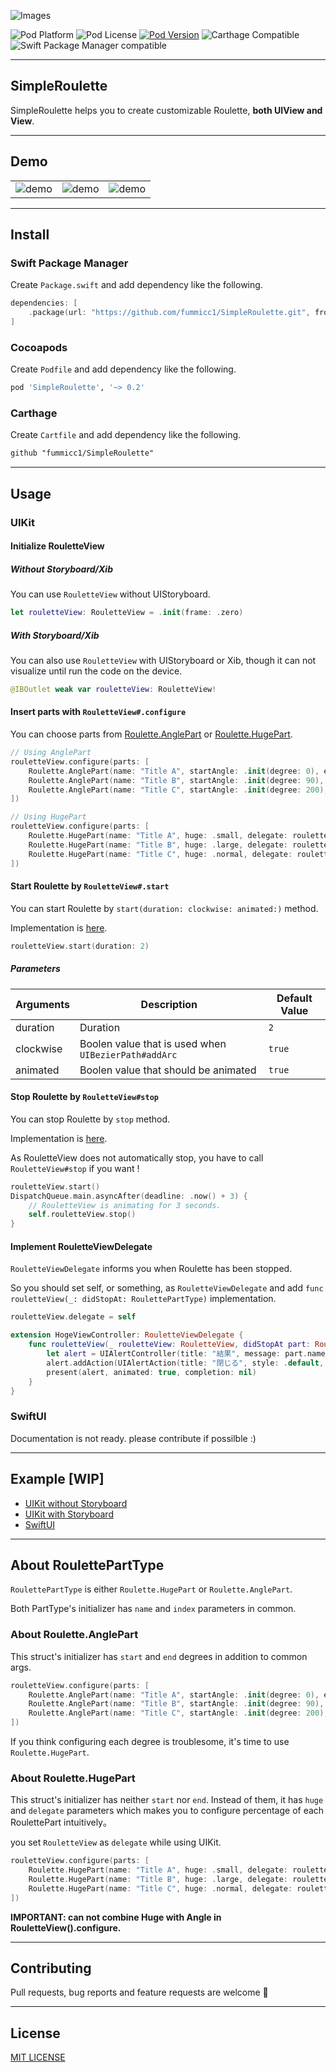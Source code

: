 ![Images](https://github.com/fummicc1/SimpleRoulette/blob/main/Assets/SimpleRoulette.png)

![Pod Platform](https://img.shields.io/cocoapods/p/SimpleRoulette.svg?style=flat)
![Pod License](https://img.shields.io/cocoapods/l/SimpleRoulette.svg?style=flat)
[![Pod Version](https://img.shields.io/cocoapods/v/SimpleRoulette.svg?style=flat)](http://cocoapods.org/pods/SimpleRoulette)
![Carthage Compatible](https://img.shields.io/badge/Carthage-compatible-4BC51D.svg?style=flat)
![Swift Package Manager compatible](https://img.shields.io/badge/Swift%20Package%20Manager-compatible-brightgreen.svg)

---

## SimpleRoulette

SimpleRoulette helps you to create customizable Roulette, **both UIView and View**.

---

## Demo

||||
|---|---|---|
|![demo](https://github.com/fummicc1/SimpleRoulette/blob/main/Assets/demo_0.0.2.gif)|![demo](https://github.com/fummicc1/SimpleRoulette/blob/main/Assets/demo_0.0.5.gif)|![demo](https://github.com/fummicc1/SimpleRoulette/blob/main/Assets/Roulette_Ver_SwiftUI.gif)|

---

## Install

### Swift Package Manager

Create `Package.swift` and add dependency like the following.

```swift
dependencies: [
    .package(url: "https://github.com/fummicc1/SimpleRoulette.git", from: "0.2.0")
]
```

### Cocoapods

Create `Podfile` and add dependency like the following.

```ruby
pod 'SimpleRoulette', '~> 0.2'
```

### Carthage

Create `Cartfile` and add dependency like the following.

```txt
github "fummicc1/SimpleRoulette"
```

---

## Usage

### UIKit

#### Initialize RouletteView

##### Without Storyboard/Xib

You can use `RouletteView` without UIStoryboard.

```swift
let rouletteView: RouletteView = .init(frame: .zero)
```

##### With Storyboard/Xib

You can also use `RouletteView` with UIStoryboard or Xib, though it can not visualize until run the code on the device.

```swift
@IBOutlet weak var rouletteView: RouletteView!
```

#### Insert parts with `RouletteView#.configure`

You can choose parts from [Roulette.AnglePart](https://github.com/fummicc1/SimpleRoulette/blob/2b0454ebb7d0f89b1a233f4e13ffa1cbe7f677a7/SimpleRoulette/Sources/Common/RoulettePart.swift#L54) or [Roulette.HugePart](https://github.com/fummicc1/SimpleRoulette/blob/2b0454ebb7d0f89b1a233f4e13ffa1cbe7f677a7/SimpleRoulette/Sources/Common/RoulettePart.swift#L26).

```swift
// Using AnglePart
rouletteView.configure(parts: [
    Roulette.AnglePart(name: "Title A", startAngle: .init(degree: 0), endAngle: .init(degree: 90), index: 0),
    Roulette.AnglePart(name: "Title B", startAngle: .init(degree: 90), endAngle: .init(degree: 200), index: 1),
    Roulette.AnglePart(name: "Title C", startAngle: .init(degree: 200), endAngle: .init(degree: 360), index: 2)
])

// Using HugePart
rouletteView.configure(parts: [
    Roulette.HugePart(name: "Title A", huge: .small, delegate: rouletteView, index: 0),
    Roulette.HugePart(name: "Title B", huge: .large, delegate: rouletteView, index: 1),
    Roulette.HugePart(name: "Title C", huge: .normal, delegate: rouletteView, index: 2),
])
```

#### Start Roulette by `RouletteView#.start`

You can start Roulette by `start(duration: clockwise: animated:)` method.

Implementation is [here](https://github.com/fummicc1/SimpleRoulette/blob/2b0454ebb7d0f89b1a233f4e13ffa1cbe7f677a7/SimpleRoulette/Sources/UIKit/RouletteView.swift#L113).

```swift
rouletteView.start(duration: 2)
```

##### Parameters

|Arguments|Description|Default Value|
|---|---|---|
|duration|Duration|`2`|
|clockwise|Boolen value that is used when `UIBezierPath#addArc`|`true`|
|animated|Boolen value that should be animated|`true`|

#### Stop Roulette by `RouletteView#stop`

You can stop Roulette by `stop` method.

Implementation is [here](https://github.com/fummicc1/SimpleRoulette/blob/2b0454ebb7d0f89b1a233f4e13ffa1cbe7f677a7/SimpleRoulette/Sources/UIKit/RouletteView.swift#L129).

As RouletteView does not automatically stop, you have to call `RouletteView#stop` if you want !

```swift
rouletteView.start()
DispatchQueue.main.asyncAfter(deadline: .now() + 3) {
    // RouletteView is animating for 3 seconds.
    self.rouletteView.stop()
}
```

#### Implement RouletteViewDelegate

`RouletteViewDelegate` informs you when Roulette has been stopped.

So you should set self, or something, as `RouletteViewDelegate` and add `func rouletteView(_: didStopAt: RoulettePartType)` implementation.

```swift
rouletteView.delegate = self

extension HogeViewController: RouletteViewDelegate {
    func rouletteView(_ rouletteView: RouletteView, didStopAt part: RoulettePartType) {
        let alert = UIAlertController(title: "結果", message: part.name, preferredStyle: .alert)
        alert.addAction(UIAlertAction(title: "閉じる", style: .default, handler: nil))
        present(alert, animated: true, completion: nil)
    }
}
```

### SwiftUI

Documentation is not ready. please contribute if possilble :)

---

## Example [WIP]

- [UIKit without Storyboard](https://github.com/fummicc1/SimpleRoulette/tree/v0.2.0/SimpleRouletteDemo)
- [UIKit with Storyboard](https://github.com/fummicc1/SimpleRoulette/tree/v0.2.0/SimpleRouletteDemoStoryboard)
- [SwiftUI](https://github.com/fummicc1/SimpleRoulette/tree/v0.2.0/SimpleRouletteDemoSwiftUI)

---

## About RoulettePartType

`RoulettePartType` is either `Roulette.HugePart` or `Roulette.AnglePart`.

Both PartType's initializer has `name` and `index` parameters in common.

### About Roulette.AnglePart

This struct's initializer has `start` and `end` degrees in addition to common args.

```swift
rouletteView.configure(parts: [
    Roulette.AnglePart(name: "Title A", startAngle: .init(degree: 0), endAngle: .init(degree: 90), index: 0),
    Roulette.AnglePart(name: "Title B", startAngle: .init(degree: 90), endAngle: .init(degree: 200), index: 1),
    Roulette.AnglePart(name: "Title C", startAngle: .init(degree: 200), endAngle: .init(degree: 360), index: 2)
])
```

If you think configuring each degree is troublesome, it's time to use `Roulette.HugePart`.

### About Roulette.HugePart

This struct's initializer has neither `start` nor `end`.
Instead of them, it has `huge` and `delegate` parameters which makes you to configure percentage of each RoulettePart intuitively。

you set `RouletteView` as `delegate` while using UIKit.

```swift
rouletteView.configure(parts: [
    Roulette.HugePart(name: "Title A", huge: .small, delegate: rouletteView, index: 0),
    Roulette.HugePart(name: "Title B", huge: .large, delegate: rouletteView, index: 1),
    Roulette.HugePart(name: "Title C", huge: .normal, delegate: rouletteView, index: 2),
])
```

**IMPORTANT: can not combine Huge with Angle in RouletteView().configure.**

---

## Contributing

Pull requests, bug reports and feature requests are welcome 🚀  

---

## License
[MIT LICENSE](https://github.com/fummicc1/SimpleRoulette/blob/main/LICENSE)
